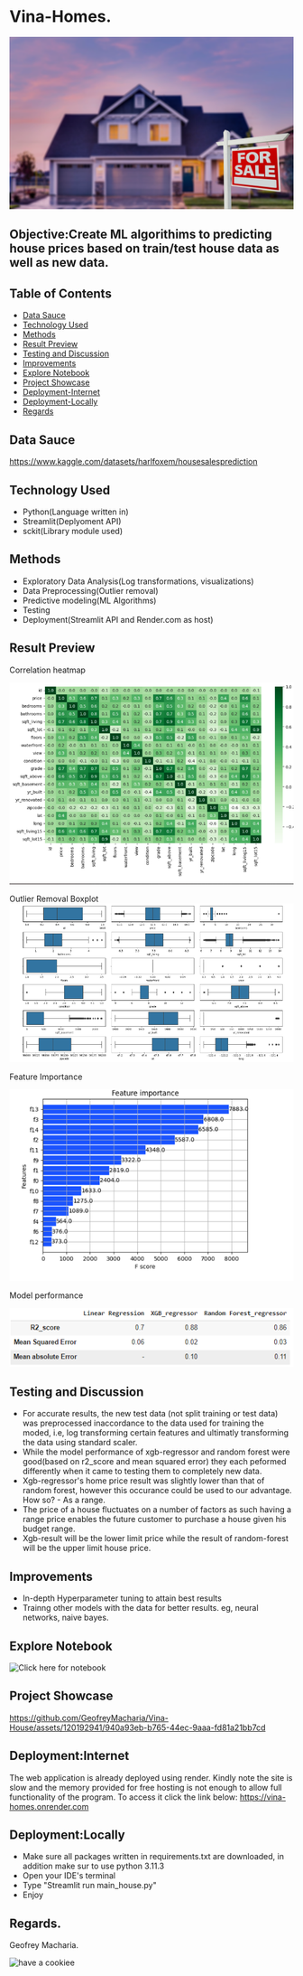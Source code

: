 # Vina-Homes.
![alt text](https://github.com/GeofreyMacharia/Vina-House/blob/main/images/Home.png)
## Objective:Create ML algorithims to predicting house prices based on train/test house data as well as new data.
## Table of Contents  
- [ Data Sauce](#Data-Sauce)
- [Technology Used](#Technology-Used)
- [Methods](#Methods)  
- [ Result Preview](#Result-Preview)  
- [Testing and Discussion](#Testing-and-Discussion)  
- [Improvements](#Improvements)  
- [Explore Notebook](#Explore-Notebook)  
- [Project Showcase](#Project-Showcase)  
- [Deployment-Internet](#Deployment-Internet)  
- [Deployment-Locally](#Deployment-Locally)
- [Regards](#Regards)

<a name="headers"/>


## Data Sauce
https://www.kaggle.com/datasets/harlfoxem/housesalesprediction
## Technology Used
- Python(Language written in)
- Streamlit(Deplyoment API)
- sckit(Library module used)
## Methods
- Exploratory Data Analysis(Log transformations, visualizations)
- Data Preprocessing(Outlier removal)
- Predictive modeling(ML Algorithms)
- Testing
- Deployment(Streamlit API and Render.com as host)
## Result Preview
Correlation heatmap

![alt text](https://github.com/GeofreyMacharia/Vina-House/blob/main/images/heatmap.png)

Outlier Removal Boxplot
![alt text](https://github.com/GeofreyMacharia/Vina-House/blob/main/images/outliers.png)

Feature Importance

![alt text](https://github.com/GeofreyMacharia/Vina-House/blob/main/images/featurs.png)

Model performance

![alt text](https://github.com/GeofreyMacharia/Vina-House/blob/main/images/result.png)
## Testing and Discussion 
- For accurate results, the new test data (not split training or test data) was preprocessed inaccordance to the data used for training the moded, i.e, log transforming certain features and ultimatly transforming the data using standard scaler.
- While the model performance of xgb-regressor and random forest were good(based on r2_score and mean squared error) they each peformed differently when it came to testing them to completely new data.
- Xgb-regressor's home price result was slightly lower than that of random forest, however this occurance could be used to our advantage. How so? - As a range.
- The price of a house fluctuates on a number of factors as such having a range price enables the future customer to purchase a house given his budget range.
- Xgb-result will be the lower limit price while the result of random-forest will be the upper limit house price.

## Improvements
  - In-depth Hyperparameter tuning to attain best results
  - Trainng other models with the data for better results. eg, neural networks, naive bayes.
## Explore Notebook  
![Click here for notebook](https://github.com/GeofreyMacharia/vina-house-model-codebase/blob/main/House_Sales.ipynb)

## Project Showcase
https://github.com/GeofreyMacharia/Vina-House/assets/120192941/940a93eb-b765-44ec-9aaa-fd81a21bb7cd

## Deployment:Internet
The web application is already deployed using render. 
Kindly note the site is slow and the memory provided for free hosting is not enough to allow full functionality of the program.
To access it click the link below:
https://vina-homes.onrender.com
## Deployment:Locally
- Make sure all packages written in requirements.txt are downloaded, in addition make sur to use python 3.11.3
- Open your IDE's terminal
- Type "Streamlit run main_house.py"
- Enjoy
## Regards.
Geofrey Macharia.


![have a cookiee](https://github.com/GeofreyMacharia/Vina-House/assets/120192941/f03b5401-4f62-4b32-9f21-b408a99b323c)

